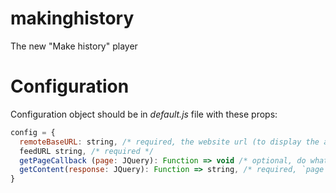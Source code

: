 # makinghistory
The new "Make history" player

# Configuration

Configuration object should be in _default.js_ file with these props:

```js
config = {
  remoteBaseURL: string, /* required, the website url (to display the audio page) */
  feedURL string, /* required */
  getPageCallback (page: JQuery): Function => void /* optional, do whatever you want (like remove unnecessary nodes etc.)  */,
  getContent(response: JQuery): Function => string, /* required, `page` is a jQuery element which hold the body of the page, should returns string */
}
```
